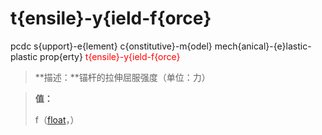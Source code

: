 # t{ensile}-y{ield-f{orce}
pcdc s{upport}-e{lement} c{onstitutive}-m{odel} mech{anical}-{e}lastic-plastic prop{erty} <span style='color: red;'>t{ensile}-y{ield-f{orce}</span>
> **描述：**锚杆的拉伸屈服强度（单位：力）

> 
> **值：**
> 
> f（[float](数据类型/float/)，）

